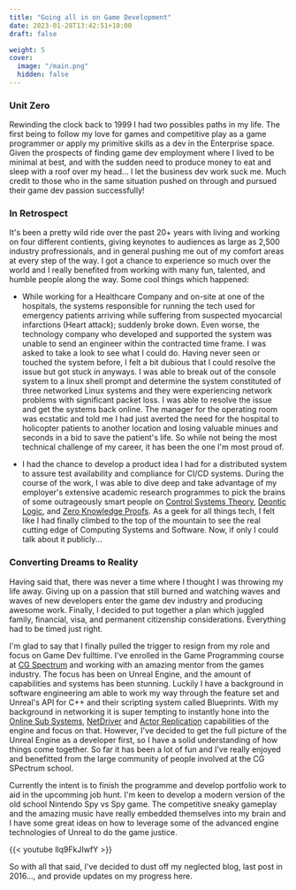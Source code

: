 ```yaml
---
title: "Going all in on Game Development"
date: 2023-01-28T13:42:51+10:00
draft: false

weight: 5
cover:
  image: "/main.png"
  hidden: false
---
```


### Unit Zero
Rewinding the clock back to 1999 I had two possibles paths in my life. The first being to follow my love for games and competitive play as a game programmer or apply my primitive skills as a dev in the Enterprise space.  Given the prospects of finding game dev employment where I lived to be minimal at best, and with the sudden need to produce money to eat and sleep with a roof over my head... I let the business dev work suck me.  Much credit to those who in the same situation pushed on through and pursued their game dev passion successfully!

### In Retrospect
It's been a pretty wild ride over the past 20+ years with living and working on four different contients, giving keynotes to audiences as large as 2,500 industry profressionals, and in general pushing me out of my comfort areas at every step of the way.  I got a chance to experience so much over the world and I really benefited from working with many fun, talented, and humble people along the way.  Some cool things which happened:

* While working for a Healthcare Company and on-site at one of the hospitals, the systems responsible for running the tech used for emergency patients arriving while suffering from suspected myocarcial infarctions (Heart attack); suddenly broke down.  Even worse, the technology company who developed and supported the system was unable to send an engineer within the contracted time frame. I was asked to take a look to see what I could do.  Having never seen or touched the system before, I felt a bit dubious that I could resolve the issue but got stuck in anyways.  I was able to break out of the console system to a linux shell prompt and determine the system constituted of three networked Linux systems and they were experiencing network problems with significant packet loss.  I was able to resolve the issue and get the systems back online.  The manager for the operating room was ecstatic and told me I had just averted the need for the hospital to holicopter patients to another location and losing valuable minues and seconds in a bid to save the patient's life.  So while not being the most technical challenge of my career, it has been the one I'm most proud of.


* I had the chance to develop a product idea I had for a distributed system to assure test availability and compliance for CI/CD systems.  During the course of the work, I was able to dive deep and take advantage of my employer's extensive academic research programmes to pick the brains of some outrageously smart people on [Control Systems Theory](https://en.wikipedia.org/wiki/Distributed_control_system), [Deontic Logic](https://en.wikipedia.org/wiki/Deontic_logic), and [Zero Knowledge Proofs](https://en.wikipedia.org/wiki/Zero-knowledge_proof).  As a geek for all things tech, I felt like I had finally climbed to the top of the mountain to see the real cutting edge of Computing Systems and Software.  Now, if only I could talk about it publicly...


### Converting Dreams to Reality
Having said that, there was never a time where I thought I was throwing my life away.  Giving up on a passion that still burned and watching waves and waves of new developers enter the game dev industry and producing awesome work.  Finally, I decided to put together a plan which juggled family, financial, visa, and permanent citizenship considerations.  Everything had to be timed just right.

I'm glad to say that I finally pulled the trigger to resign from my role and focus on Game Dev fulltime.  I've enrolled in the Game Programming course at [CG Spectrum](https://www.cgspectrum.com/) and working with an amazing mentor from the games industry.  The focus has been on Unreal Engine, and the amount of capabilities and systems has been stunning.  Luckily I have a background in software engineering am able to work my way through the feature set and Unreal's API for C++ and their scripting system called Blueprints.  With my background in networking it is super tempting to instantly hone into the [Online Sub Systems](https://docs.unrealengine.com/5.2/en-US/online-subsystem-in-unreal-engine/), [NetDriver](https://docs.unrealengine.com/5.2/en-US/API/Runtime/Engine/Engine/UNetDriver/) and [Actor Replication](https://docs.unrealengine.com/5.2/en-US/networking-overview-for-unreal-engine/) capabilities of the engine and focus on that.  However, I've decided to get the full picture of the Unreal Engine as a developer first, so I have a solid understanding of how things come together.  So far it has been a lot of fun and I've really enjoyed and benefitted from the large community of people involved at the CG SPectrum school.

Currently the intent is to finish the programme and develop portfolio work to aid in the upcomming job hunt.  I'm keen to develop a modern version of the old school Nintendo Spy vs Spy game.  The competitive sneaky gameplay and the amazing music have really embedded themselves into my brain and I have some great ideas on how to leverage some of the advanced engine technologies of Unreal to do the game justice.

{{< youtube llq9FkJIwfY >}}


So with all that said, I've decided to dust off my neglected blog, last post in 2016..., and provide updates on my progress here.